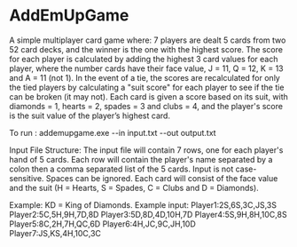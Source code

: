 # AddEmUpGame
A simple multiplayer card game where:
 7 players are dealt 5 cards from two 52 card decks, and the winner is the one with the highest score.
 The score for each player is calculated by adding the highest 3 card values for each player, where the
 number cards have their face value, J = 11, Q = 12, K = 13 and A = 11 (not 1).
 In the event of a tie, the scores are recalculated for only the tied players by calculating a "suit score" for
 each player to see if the tie can be broken (it may not).
 Each card is given a score based on its suit, with diamonds = 1, hearts = 2, spades = 3 and clubs
 = 4, and the player's score is the suit value of the player’s highest card.

To run :
 addemupgame.exe --in input.txt --out output.txt

Input File Structure: 
 The input file will contain 7 rows, one for each player's hand of 5 cards.
 Each row will contain the player's name separated by a colon then a comma separated list of the 5 cards.
 Input is not case-sensitive.
 Spaces can be ignored.
 Each card will consist of the face value and the suit (H = Hearts, S = Spades, C = Clubs and D =
 Diamonds).

 Example: KD = King of Diamonds.
 Example input:
 Player1:2S,6S,3C,JS,3S
 Player2:5C,5H,9H,7D,8D
 Player3:5D,8D,4D,10H,7D
 Player4:5S,9H,8H,10C,8S
 Player5:8C,2H,7H,QC,6D
 Player6:4H,JC,9C,JH,10D
 Player7:JS,KS,4H,10C,3C
